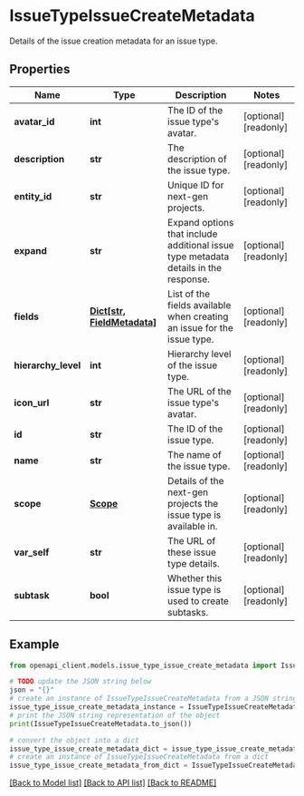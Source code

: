 # IssueTypeIssueCreateMetadata

Details of the issue creation metadata for an issue type.

## Properties

Name | Type | Description | Notes
------------ | ------------- | ------------- | -------------
**avatar_id** | **int** | The ID of the issue type&#39;s avatar. | [optional] [readonly] 
**description** | **str** | The description of the issue type. | [optional] [readonly] 
**entity_id** | **str** | Unique ID for next-gen projects. | [optional] [readonly] 
**expand** | **str** | Expand options that include additional issue type metadata details in the response. | [optional] [readonly] 
**fields** | [**Dict[str, FieldMetadata]**](FieldMetadata.md) | List of the fields available when creating an issue for the issue type. | [optional] [readonly] 
**hierarchy_level** | **int** | Hierarchy level of the issue type. | [optional] [readonly] 
**icon_url** | **str** | The URL of the issue type&#39;s avatar. | [optional] [readonly] 
**id** | **str** | The ID of the issue type. | [optional] [readonly] 
**name** | **str** | The name of the issue type. | [optional] [readonly] 
**scope** | [**Scope**](Scope.md) | Details of the next-gen projects the issue type is available in. | [optional] [readonly] 
**var_self** | **str** | The URL of these issue type details. | [optional] [readonly] 
**subtask** | **bool** | Whether this issue type is used to create subtasks. | [optional] [readonly] 

## Example

```python
from openapi_client.models.issue_type_issue_create_metadata import IssueTypeIssueCreateMetadata

# TODO update the JSON string below
json = "{}"
# create an instance of IssueTypeIssueCreateMetadata from a JSON string
issue_type_issue_create_metadata_instance = IssueTypeIssueCreateMetadata.from_json(json)
# print the JSON string representation of the object
print(IssueTypeIssueCreateMetadata.to_json())

# convert the object into a dict
issue_type_issue_create_metadata_dict = issue_type_issue_create_metadata_instance.to_dict()
# create an instance of IssueTypeIssueCreateMetadata from a dict
issue_type_issue_create_metadata_from_dict = IssueTypeIssueCreateMetadata.from_dict(issue_type_issue_create_metadata_dict)
```
[[Back to Model list]](../README.md#documentation-for-models) [[Back to API list]](../README.md#documentation-for-api-endpoints) [[Back to README]](../README.md)


